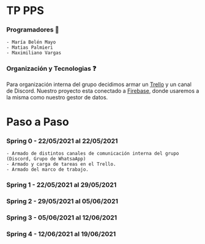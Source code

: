 <!-- # 2021_TP_PPS_Comanda_1_cuatri
PPS - 1 cuat. - grupos para el segundo parcial.

Para registrar el grupo completo con todos sus integrantes: https://forms.gle/bCF16B4Khrz1Ey1n8

Grupos:

Máximo 3 integrantes
Mínimo 2 integrantes -->



# TP PPS

### Programadores :iphone:

``` 
- María Belén Mayo
- Matias Palmieri
- Maximiliano Vargas
```


### Organización y Tecnologias :question:

Para organización interna del grupo decidimos armar un [Trello](https://trello.com/b/klTX895E/restaurant) y un canal de Discord.
Nuestro proyecto esta conectado a [Firebase](https://console.firebase.google.com/project/restaurantapp-3405c/overview), donde usaremos a la
misma como nuestro gestor de datos.

# Paso a Paso

### Spring 0 - 22/05/2021 al 22/05/2021

```
- Armado de distintos canales de comunicación interna del grupo (Discord, Grupo de WhatsaApp)
- Armado y carga de tareas en el Trello.
- Armado del marco de trabajo.
```

### Spring 1 - 22/05/2021 al 29/05/2021

### Spring 2 - 29/05/2021 al 05/06/2021

### Spring 3 - 05/06/2021 al 12/06/2021

### Spring 4 - 12/06/2021 al 19/06/2021